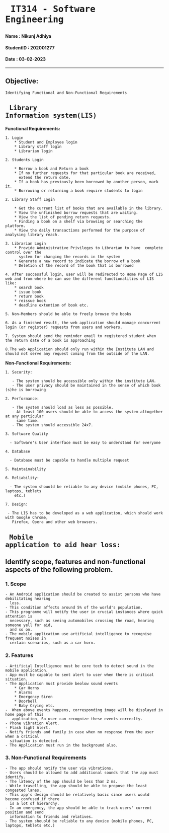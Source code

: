 # <pre>                  IT314 - Software Engineering </pre>

#### Name       : Nikunj Adhiya
#### StudentID  : 202001277
#### Date       : 03-02-2023

----

## Objective:
    Identifying Functional and Non-Functional Requirements

## **<pre>                  Library Information system(LIS)   </pre>**

**Functional Requirements:**   

    1. Login
        * Student and Employee login 
        * Library staff login
        * Librarian login

    2. Students Login

        * Borrow a book and Return a book
        * If no further requests for that particular book are received,
          extend the return date.
        * If a book has previously been borrowed by another person, mark it.
        * Borrowing or returning a book require students to login
    
    2. Library Staff Login 

        * Get the current list of books that are available in the library.
        * View the unfinished borrow requests that are waiting.
        * View the list of pending return requests. 
        * Finding a book on a shelf via browsing or searching the platform.
        * View the daily transactions performed for the purpose of analysing library reach.
        
    3. Librarian Login 
        * Provide Administrative Privileges to Librarian to have  complete control over the 
          system for changing the records in the system 
        * Generate a new record to indicate the borrow of a book
        * Deletion of the record of the book that is borrowed

    4. After successful login, user will be redirected to Home Page of LIS web and from where he can use the different functionalities of LIS like:
        * search book
        * issue book
        * return book
        * reissue book
        * deadline extention of book etc.
        
    5. Non-Members should be able to freely browse the books
     
    6. As a finished result, the web application should manage concurrent login (or register) requests from users and workers.
    
    7. System should send the reminder email to registered student when the return date of a book is approaching

    8.The web Application should only run within the Institute LAN and should not serve any request coming from the outside of the LAN.

**Non-Functional Requirements:** 

    1. Security:

       - The system should be accessible only within the institute LAN.
       - The user privacy should be maintained in the sense of which book (s)he is borrowing
   
    2. Performance:
   
       - The system should load as less as possible.
       - At least 100 users should be able to access the system altogether at any perticular
         same time.
       - The system should accessible 24x7.
   
    3. Software Quality
      
      - Software's User interface must be easy to understand for everyone 
   
    4. Database
    
      - Database must be capable to handle multiple request

    5. Maintainability
    
    6. Reliability:
  
      - The system shouold be reliable to any device (mobile phones, PC, laptops, teblets 
        etc.)
   
    7. Design:
   
     - The LIS has to be developed as a web application, which should work with Google Chrome, 
       Firefox, Opera and other web browsers.

## **<pre>             Mobile application to aid hear loss:   </pre>** 

## Identify scope, features and non-functional aspects of the following problem.

### 1. Scope

    - An Android application should be created to assist persons who have debilitating hearing 
      loss. 
    - This condition affects around 5% of the world's population. 
    - This programme will notify the user in crucial instances where quick attention is 
      necessary, such as seeing automobiles crossing the road, hearing someone yell for aid, 
      and so on. 
    - The mobile application use artificial intelligence to recognise frequent noises in 
      certain scenarios, such as a car horn.

### 2. Features
    
    - Artificial Intelligence must be core tech to detect sound in the mobile application.
    - App must be capable to sent alert to user when there is critical situation.
    - The Application must provide beolow sound events
        * Car Horns
        * Alarms
        * Emergency Siren
        * Doorbell
        * Baby Crying etc.
    -  When above events happens, corresponding image will be displayed in home page of this 
       application, So user can recognize these events correclty.
    - Phone vibration Alert.
    - Flash light Alert.
    - Notify friends and family in case when no response from the user when a critical 
      situation is detected.
    - The Application must run in the background also.
   
### 3. Non-Functional Requirements
    - The app should notify the user via vibrations.
    - Users should be allowed to add additional sounds that the app must identify.
    - The latency of the app should be less than 2 ms.
    - While travelling, the app should be able to propose the least congested lanes.
    - This app's design should be relatively basic since users would become confused if there 
      is a lot of hierarchy.
    - In an emergency, the app should be able to track users' current position and send 
      information to friends and relatives.
    - The system shouold be reliable to any device (mobile phones, PC, laptops, teblets etc.)
